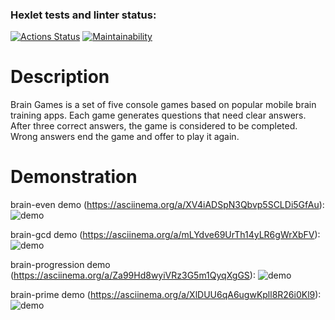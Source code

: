 ### Hexlet tests and linter status:
[![Actions Status](https://github.com/sayat-a/python-project-49/actions/workflows/hexlet-check.yml/badge.svg)](https://github.com/sayat-a/python-project-49/actions)
[![Maintainability](https://api.codeclimate.com/v1/badges/ea3fe633e82fcc866f94/maintainability)](https://codeclimate.com/github/sayat-a/python-project-49/maintainability)
# Description
Brain Games is a set of five console games based on popular mobile brain training apps. Each game generates questions that need clear answers.
After three correct answers, the game is considered to be completed. Wrong answers end the game and offer to play it again.
# Demonstration
brain-even demo (https://asciinema.org/a/XV4iADSpN3Qbvp5SCLDi5GfAu):
![demo](https://github.com/sayat-a/python-project-49/blob/main/demo/demo-brain-even.gif)

brain-gcd demo (https://asciinema.org/a/mLYdve69UrTh14yLR6gWrXbFV):
![demo](https://github.com/sayat-a/python-project-49/blob/main/demo/demo-brain-gcd.gif)

brain-progression demo (https://asciinema.org/a/Za99Hd8wyiVRz3G5m1QyqXgGS):
![demo](https://github.com/sayat-a/python-project-49/blob/main/demo/demo-brain-progression.gif)

brain-prime demo (https://asciinema.org/a/XlDUU6qA6ugwKpll8R26i0Kl9):
![demo](https://github.com/sayat-a/python-project-49/blob/main/demo/demo-brain-prime.gif)
